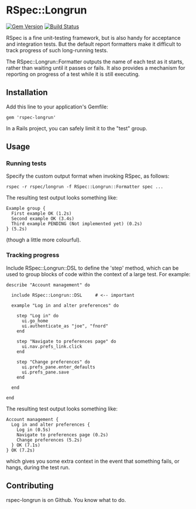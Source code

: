 # RSpec::Longrun

[![Gem Version](https://badge.fury.io/rb/rspec-longrun.png)](http://badge.fury.io/rb/rspec-longrun)
[![Build Status](https://secure.travis-ci.org/mdub/rspec-longrun.png?branch=master)](http://travis-ci.org/mdub/rspec-longrun)

RSpec is a fine unit-testing framework, but is also handy for acceptance and integration tests.  But the default report formatters make it difficult to track progress of such long-running tests.

The RSpec::Longrun::Formatter outputs the name of each test as it starts, rather than waiting until it passes or fails.  It also provides a mechanism for reporting on progress of a test while it is still executing.

## Installation

Add this line to your application's Gemfile:

    gem 'rspec-longrun'

In a Rails project, you can safely limit it to the "test" group.

## Usage

### Running tests

Specify the custom output format when invoking RSpec, as follows:

    rspec -r rspec/longrun -f RSpec::Longrun::Formatter spec ...

The resulting test output looks something like:

    Example group {
      First example OK (1.2s)
      Second example OK (3.4s)
      Third example PENDING (Not implemented yet) (0.2s)
    } (5.2s)

(though a little more colourful).

### Tracking progress

Include RSpec::Longrun::DSL to define the 'step' method, which can be used to group blocks of code within the context of a large test.  For example:

    describe "Account management" do

      include RSpec::Longrun::DSL     # <-- important

      example "Log in and alter preferences" do

        step "Log in" do
          ui.go_home
          ui.authenticate_as "joe", "fnord"
        end

        step "Navigate to preferences page" do
          ui.nav.prefs_link.click
        end

        step "Change preferences" do
          ui.prefs_pane.enter_defaults
          ui.prefs_pane.save
        end

      end

    end

The resulting test output looks something like:

    Account management {
      Log in and alter preferences {
        Log in (0.5s)
        Navigate to preferences page (0.2s)
        Change preferences (5.2s)
      } OK (7.1s)
    } OK (7.2s)

which gives you some extra context in the event that something fails, or hangs, during the test run.

## Contributing

rspec-longrun is on Github. You know what to do.
